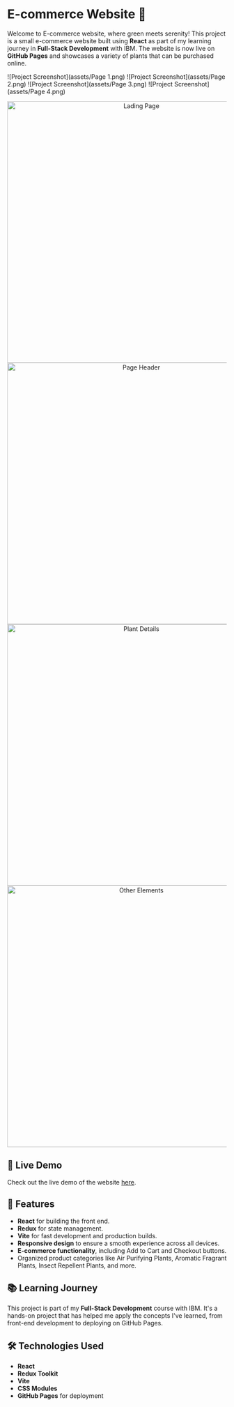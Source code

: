 # E-commerce Website 🌱

Welcome to E-commerce website, where green meets serenity! This project is a small e-commerce website built using **React** as part of my learning journey in **Full-Stack Development** with IBM. The website is now live on **GitHub Pages** and showcases a variety of plants that can be purchased online.



![Project Screenshot](assets/Page 1.png)
![Project Screenshot](assets/Page 2.png)
![Project Screenshot](assets/Page 3.png)
![Project Screenshot](assets/Page 4.png)
<p align="center">
  <img src="/assets/Page 1.png" width="600" alt="Lading Page" />
  <img src="/assets/Page 2.png" width="600" alt="Page Header" />
  <img src="/assets/Page 3" width="600" alt="Plant Details" />
  <img src="/assets/Page 4" width="600" alt="Other Elements" />
   
</p>

## 🚀 Live Demo

Check out the live demo of the website [here](https://ahmer-kun.github.io/REACT-e-plantShopping/).

## 🌟 Features

- **React** for building the front end.
- **Redux** for state management.
- **Vite** for fast development and production builds.
- **Responsive design** to ensure a smooth experience across all devices.
- **E-commerce functionality**, including Add to Cart and Checkout buttons.
- Organized product categories like Air Purifying Plants, Aromatic Fragrant Plants, Insect Repellent Plants, and more.

## 📚 Learning Journey

This project is part of my **Full-Stack Development** course with IBM. It's a hands-on project that has helped me apply the concepts I've learned, from front-end development to deploying on GitHub Pages.

## 🛠️ Technologies Used

- **React**
- **Redux Toolkit**
- **Vite**
- **CSS Modules**
- **GitHub Pages** for deployment
